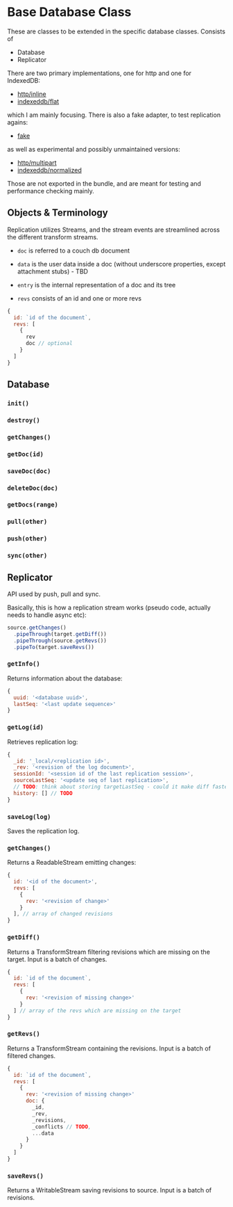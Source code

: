 # Base Database Class
These are classes to be extended in the specific database classes. Consists of

* Database
* Replicator

There are two primary implementations, one for http and one for IndexedDB:

* [http/inline](./http/inline)
* [indexeddb/flat](./indexeddb/flat)

which I am mainly focusing. There is also a fake adapter, to test replication agains:

* [fake](./fake)

as well as experimental and possibly unmaintained versions:

* [http/multipart](./http/multipart)
* [indexeddb/normalized](./indexeddb/normalized)

Those are not exported in the bundle, and are meant for testing and performance checking mainly.


## Objects & Terminology
Replication utilizes Streams, and the stream events are streamlined across the different transform streams.

* `doc` is referred to a couch db document
* `data` is the user data inside a doc (without underscore properties, except attachment stubs) - TBD
* `entry` is the internal representation of a doc and its tree

* `revs` consists of an id and one or more revs
```js
{
  id: `id of the document`,
  revs: [
    {
      rev
      doc // optional
    }
  ]
}
```

## Database

### `init()`
### `destroy()`

### `getChanges()`

### `getDoc(id)`
### `saveDoc(doc)`
### `deleteDoc(doc)`

### `getDocs(range)`

### `pull(other)`
### `push(other)`
### `sync(other)`


## Replicator
API used by push, pull and sync.

Basically, this is how a replication stream works (pseudo code, actually needs to handle async etc):
```js
source.getChanges()
  .pipeThrough(target.getDiff())
  .pipeThrough(source.getRevs())
  .pipeTo(target.saveRevs())
```

### `getInfo()`
Returns information about the database:
```js
{
  uuid: '<database uuid>',
  lastSeq: '<last update sequence>'
}
```

### `getLog(id)`
Retrieves replication log:
```js
{
  _id: '_local/<replication id>',
  _rev: '<revision of the log document>',
  sessionId: '<session id of the last replication session>',
  sourceLastSeq: '<update seq of last replication>',
  // TODO: think about storing targetLastSeq - could it make diff faster?
  history: [] // TODO
}
```

### `saveLog(log)`
Saves the replication log.

### `getChanges()`
Returns a ReadableStream emitting changes:

```js
{
  id: '<id of the document>',
  revs: [
    {
      rev: '<revision of change>'
    }
  ], // array of changed revisions
}
```

### `getDiff()`
Returns a TransformStream filtering revisions which are missing on the target. Input is a batch of changes.

```js
{
  id: `id of the document`,
  revs: [
    {
      rev: '<revision of missing change>'
    }
  ] // array of the revs which are missing on the target
}
```

### `getRevs()`
Returns a TransformStream containing the revisions. Input is a batch of filtered changes.

```js
{
  id: `id of the document`,
  revs: [
    {
      rev: '<revision of missing change>'
      doc: {
        _id,
        _rev,
        _revisions,
        _conflicts // TODO,
        ...data
      }
    }
  ]
}
```

### `saveRevs()`
Returns a WritableStream saving revisions to source. Input is a batch of revisions.
